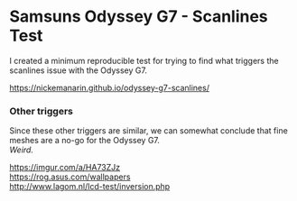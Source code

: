 # Samsuns Odyssey G7 - Scanlines Test
I created a minimum reproducible test for trying to find what triggers the scanlines issue with the Odyssey G7.  

https://nickemanarin.github.io/odyssey-g7-scanlines/

### Other triggers

Since these other triggers are similar, we can somewhat conclude that fine meshes are a no-go for the Odyssey G7.  
<em>Weird.</em>

https://imgur.com/a/HA73ZJz  
https://rog.asus.com/wallpapers  
http://www.lagom.nl/lcd-test/inversion.php  
